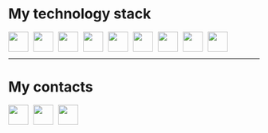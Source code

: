 # My technology stack

<div style="display: flex">
  <img style="margin-right: 10;" src="https://upload.wikimedia.org/wikipedia/commons/thumb/d/d4/Javascript-shield.svg/1200px-Javascript-shield.svg.png" height="40">
  <img style="margin-right: 10;" src="https://upload.wikimedia.org/wikipedia/commons/thumb/6/61/HTML5_logo_and_wordmark.svg/1024px-HTML5_logo_and_wordmark.svg.png" height="40">
  <img style="margin-right: 10;" src="https://upload.wikimedia.org/wikipedia/commons/thumb/d/d5/CSS3_logo_and_wordmark.svg/1452px-CSS3_logo_and_wordmark.svg.png" height="40">
  <img style="margin-right: 10;" src="https://upload.wikimedia.org/wikipedia/commons/thumb/4/47/React.svg/1200px-React.svg.png" height="40">
  <img style="margin-right: 10;" src="https://cdn.worldvectorlogo.com/logos/redux.svg" height="40">
  <img style="margin-right: 10;" src="https://upload.wikimedia.org/wikipedia/commons/thumb/d/d9/Node.js_logo.svg/1280px-Node.js_logo.svg.png" height="40">
  <img style="margin-right: 10;" src="https://upload.wikimedia.org/wikipedia/commons/thumb/2/29/Postgresql_elephant.svg/1200px-Postgresql_elephant.svg.png" height="40">
  <img style="margin-right: 10;" src="https://upload.wikimedia.org/wikipedia/commons/thumb/3/3f/Git_icon.svg/1200px-Git_icon.svg.png" height="40">
  <img style="margin-right: 10;" src="https://upload.wikimedia.org/wikipedia/commons/thumb/9/96/Sass_Logo_Color.svg/2560px-Sass_Logo_Color.svg.png" height="40">
</div>

<hr />

# My contacts

<div style="display: flex">
  <a style="margin-right: 10;" href="https://t.me/barkhatovandrew">
    <img src="https://upload.wikimedia.org/wikipedia/commons/thumb/8/82/Telegram_logo.svg/2048px-Telegram_logo.svg.png" height="40">
  </a>
  <a style="margin-right: 10;" href="https://instagram.com/barkhatovandrew">
    <img src="https://upload.wikimedia.org/wikipedia/commons/thumb/e/e7/Instagram_logo_2016.svg/768px-Instagram_logo_2016.svg.png" height="40">
  </a>
  <a style="margin-right: 10;" href="https://wa.me/79648482479">
    <img src="https://upload.wikimedia.org/wikipedia/commons/thumb/1/19/WhatsApp_logo-color-vertical.svg/2048px-WhatsApp_logo-color-vertical.svg.png" height="40">
  </a>
</div>
